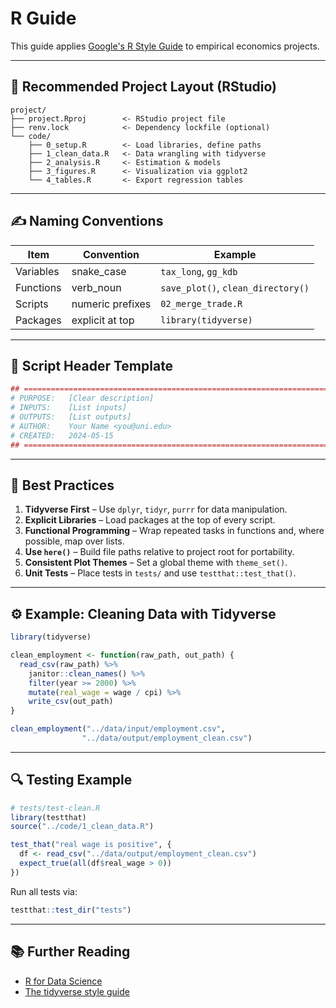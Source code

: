 # R Guide

This guide applies [Google's R Style Guide](https://google.github.io/styleguide/Rguide.html) to empirical economics projects.

---

## 📂 Recommended Project Layout (RStudio)

```text
project/
├── project.Rproj        <- RStudio project file
├── renv.lock            <- Dependency lockfile (optional)
└── code/
    ├── 0_setup.R        <- Load libraries, define paths
    ├── 1_clean_data.R   <- Data wrangling with tidyverse
    ├── 2_analysis.R     <- Estimation & models
    ├── 3_figures.R      <- Visualization via ggplot2
    └── 4_tables.R       <- Export regression tables
```

---

## ✍️ Naming Conventions

| Item | Convention | Example |
|------|------------|---------|
| Variables | snake_case | `tax_long`, `gg_kdb` |
| Functions | verb_noun | `save_plot()`, `clean_directory()` |
| Scripts | numeric prefixes | `02_merge_trade.R` |
| Packages | explicit at top | `library(tidyverse)` |

---

## 📝 Script Header Template

```r
## =============================================================================
# PURPOSE:   [Clear description]
# INPUTS:    [List inputs]
# OUTPUTS:   [List outputs]
# AUTHOR:    Your Name <you@uni.edu>
# CREATED:   2024-05-15
## =============================================================================
```

---

## 🔑 Best Practices

1. **Tidyverse First** – Use `dplyr`, `tidyr`, `purrr` for data manipulation.
2. **Explicit Libraries** – Load packages at the top of every script.
3. **Functional Programming** – Wrap repeated tasks in functions and, where possible, map over lists.
4. **Use `here()`** – Build file paths relative to project root for portability.
5. **Consistent Plot Themes** – Set a global theme with `theme_set()`.
6. **Unit Tests** – Place tests in `tests/` and use `testthat::test_that()`.

---

## ⚙️ Example: Cleaning Data with Tidyverse

```r
library(tidyverse)

clean_employment <- function(raw_path, out_path) {
  read_csv(raw_path) %>%
    janitor::clean_names() %>%
    filter(year >= 2000) %>%
    mutate(real_wage = wage / cpi) %>%
    write_csv(out_path)
}

clean_employment("../data/input/employment.csv",
                "../data/output/employment_clean.csv")
```

---

## 🔍 Testing Example

```r
# tests/test-clean.R
library(testthat)
source("../code/1_clean_data.R")

test_that("real wage is positive", {
  df <- read_csv("../data/output/employment_clean.csv")
  expect_true(all(df$real_wage > 0))
})
```

Run all tests via:
```r
testthat::test_dir("tests")
```

---

## 📚 Further Reading

- [R for Data Science](https://r4ds.hadley.nz/)
- [The tidyverse style guide](https://style.tidyverse.org/)